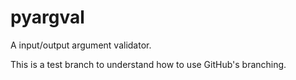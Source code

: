 # pyargval
A input/output argument validator.

This is a test branch to understand how to use GitHub's branching.
